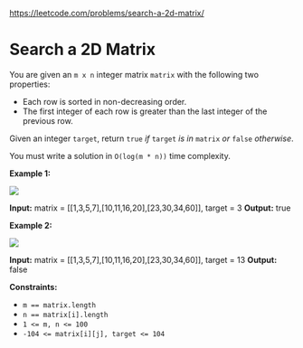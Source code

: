 https://leetcode.com/problems/search-a-2d-matrix/ 
 # Search a 2D Matrix 

  You are given an `m x n` integer matrix `matrix` with the following two properties:

*   Each row is sorted in non-decreasing order.
*   The first integer of each row is greater than the last integer of the previous row.

Given an integer `target`, return `true` _if_ `target` _is in_ `matrix` _or_ `false` _otherwise_.

You must write a solution in `O(log(m * n))` time complexity.

**Example 1:**

![](https://assets.leetcode.com/uploads/2020/10/05/mat.jpg)

**Input:** matrix = \[\[1,3,5,7\],\[10,11,16,20\],\[23,30,34,60\]\], target = 3
**Output:** true

**Example 2:**

![](https://assets.leetcode.com/uploads/2020/10/05/mat2.jpg)

**Input:** matrix = \[\[1,3,5,7\],\[10,11,16,20\],\[23,30,34,60\]\], target = 13
**Output:** false

**Constraints:**

*   `m == matrix.length`
*   `n == matrix[i].length`
*   `1 <= m, n <= 100`
*   `-104 <= matrix[i][j], target <= 104`